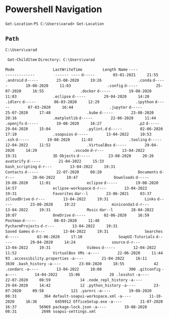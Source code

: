 #   Powershell Navigation

` Get-Location `
`PS C:\Users\varad> Get-Location`

`Path`
----
`C:\Users\varad`

` Get-ChildItem`
    `Directory: C:\Users\varad`


`Mode                 LastWriteTime         Length Name`
`----                 -------------         ------ ----`
`d-----        03-01-2021     21:55                .android`
`d-----        23-08-2020     19:26                .conda`
`d-----        19-08-2020     11:03                .config`
`d-----        25-07-2020     16:55                .docker`
`d-----        19-08-2020     11:03                .eclipse`
`d-----        29-04-2020     14:20                .idlerc`
`d-----        06-03-2020     12:29                .ipython`
`d-----        07-03-2020     16:44                .jupyter`
`d-----        25-07-2020     17:48                .kube`
`d-----        23-08-2020     20:16                .matplotlib`
`d-----        22-06-2020     11:44                .openjfx`
`d-----        19-08-2020     16:27                .p2`
`d-----        29-04-2020     15:04                .pylint.d`
`d-----        02-06-2020     17:10                .soapuios`
`d-----        13-04-2022     10:53                .ssh`
`d-----        19-08-2020     11:03                .tooling`
`d-----        12-04-2022     11:52                .VirtualBox`
`d-----        29-04-2020     14:29                .vscode`
`d-r---        13-04-2022     19:31                3D Objects`
`d-----        23-08-2020     20:26                avatarify`
`d-----        21-04-2022     15:33                bash_scripting`
`d-r---        13-04-2022     19:31                Contacts`
`d-----        22-07-2020     08:20                Documents`
`d-r---        28-04-2022     10:47                Downloads`
`d-----        19-08-2020     11:01                eclipse`
`d-----        19-08-2020     14:57                eclipse-workspace`
`d-r---        13-04-2022     19:31                Favorites`
`dar--l        23-06-2021     03:37                iCloudDrive`
`d-r---        13-04-2022     19:31                Links`
`d-----        23-08-2020     19:22                miniconda3`
`d-r---        13-04-2022     19:31                Music`
`dar--l        28-04-2022     10:07                OneDrive`
`d-----        02-06-2020     16:59                Postman`
`d-----        08-03-2020     11:40                PycharmProjects`
`d-r---        13-04-2022     19:31                Saved Games`
`d-r---        13-04-2022     19:31                Searches`
`d-----        02-06-2020     17:10                SoapUI-Tutorials`
`d-----        29-04-2020     14:24                source`
`d-r---        13-04-2022     19:31                Videos`
`d-----        12-04-2022     11:52                VirtualBox VMs`
`-a----        22-06-2020     11:44             93 .accessibility.properties`
`-a----        21-04-2022     16:11           3630 .bash_history`
`-a----        23-08-2020     18:55             42 .condarc`
`-a----        13-04-2022     10:08            300 .gitconfig`
`-a----        14-04-2022     15:06             20 .lesshst`
`-a----        22-07-2020     08:59             14 .node_repl_history`
`-a----        29-04-2020     14:42             12 .python_history`
`-a----        23-07-2020     09:58            121 .yarnrc`
`-a----        19-08-2020     08:31            364 default-soapui-workspace.xml`
`-a----        11-10-2020     16:36        6459912 OfficeSetup.exe`
`-a----        21-07-2020     16:37          56969 package-lock.json`
`-a----        19-08-2020     08:31           2698 soapui-settings.xml`
